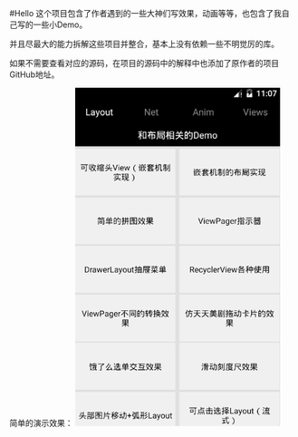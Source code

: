 #Hello
这个项目包含了作者遇到的一些大神们写效果，动画等等，也包含了我自己写的一些小Demo。

并且尽最大的能力拆解这些项目并整合，基本上没有依赖一些不明觉厉的库。

如果不需要查看对应的源码，在项目的源码中的解释中也添加了原作者的项目GitHub地址。

简单的演示效果：
![](./asd.gif)
